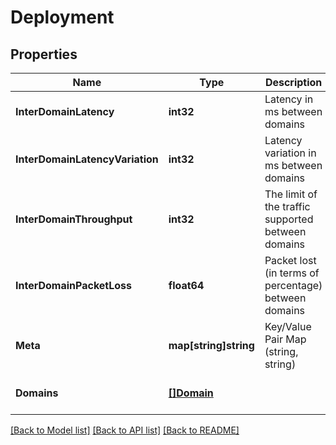 # Deployment

## Properties
Name | Type | Description | Notes
------------ | ------------- | ------------- | -------------
**InterDomainLatency** | **int32** | Latency in ms between domains | [optional] [default to null]
**InterDomainLatencyVariation** | **int32** | Latency variation in ms between domains | [optional] [default to null]
**InterDomainThroughput** | **int32** | The limit of the traffic supported between domains | [optional] [default to null]
**InterDomainPacketLoss** | **float64** | Packet lost (in terms of percentage) between domains | [optional] [default to null]
**Meta** | **map[string]string** | Key/Value Pair Map (string, string) | [optional] [default to null]
**Domains** | [**[]Domain**](Domain.md) |  | [optional] [default to null]

[[Back to Model list]](../README.md#documentation-for-models) [[Back to API list]](../README.md#documentation-for-api-endpoints) [[Back to README]](../README.md)


